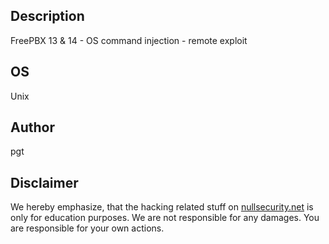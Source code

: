 Description
-----------
FreePBX 13 & 14 - OS command injection - remote exploit

OS
--
Unix

Author
------
pgt

Disclaimer
----------
We hereby emphasize, that the hacking related stuff on
[nullsecurity.net](http://nullsecurity.net) is only for education purposes.
We are not responsible for any damages. You are responsible for your own
actions.

